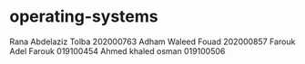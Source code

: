 # operating-systems
Rana Abdelaziz Tolba 202000763
Adham Waleed Fouad 202000857
Farouk Adel Farouk 019100454
Ahmed khaled osman 019100506

